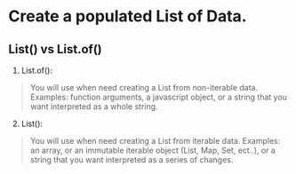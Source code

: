 # Create a populated List of Data.

## List() vs List.of()

1. List.of():

> You will use when need creating a List from non-iterable data.
> Examples: function arguments, a javascript object, or a string that you want interpreted as a whole string.

2. List():

> You will use when need creating a List from iterable data.
> Examples: an array, or an immutable iterable object (List, Map, Set, ect..), or a string that you want interpreted as a series of changes.

